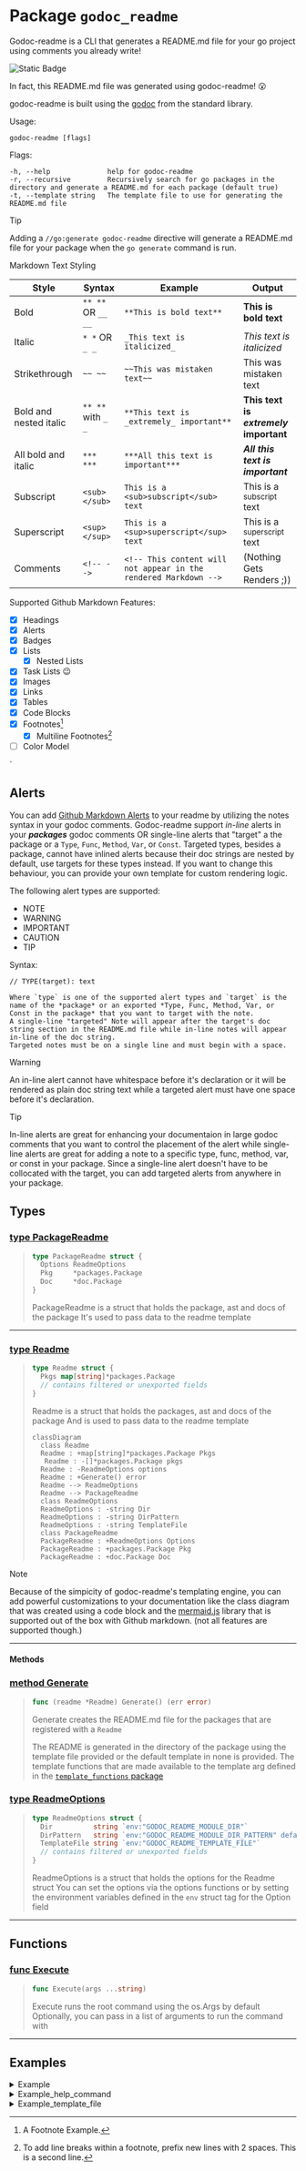 
# Package `godoc_readme`
<!-- THIS FILE IS GENERATED. DO NOT EDIT! -->
Godoc-readme is a CLI that generates a README.md file for your go project using comments you already write!

![Static Badge](https://img.shields.io/badge/build-passing-brightgreen)

In fact, this README.md file was generated using godoc-readme! :open_mouth:

godoc-readme is built using the [godoc](https://go.dev/blog/godoc) from the standard library.

Usage:

	godoc-readme [flags]

Flags:

	-h, --help              help for godoc-readme
	-r, --recursive         Recursively search for go packages in the directory and generate a README.md for each package (default true)
	-t, --template string   The template file to use for generating the README.md file

> [!TIP]
> Adding a `//go:generate godoc-readme` directive will generate a README.md file for your package when the `go generate` command is run.

Markdown Text Styling

| Style | Syntax | Example | Output |
| ------| ------ | ------- | ------ |
| Bold | `** **` OR `__ __` | `**This is bold text**` | **This is bold text** |
|Italic| `* *` OR `_ _` | `_This text is italicized_` | _This text is italicized_ |
| Strikethrough| `~~ ~~` | `~~This was mistaken text~~` | This was mistaken text |
| Bold and nested italic | `** **` with `_ _` | `**This text is _extremely_ important**` | **This text is _extremely_ important** |
| All bold and italic | `*** ***` | `***All this text is important***` | ***All this text is important*** |
| Subscript | `<sub> </sub>` | `This is a <sub>subscript</sub> text` | This is a <sub>subscript</sub> text |
| Superscript | `<sup> </sup>` | `This is a <sup>superscript</sup> text` | This is a <sup>superscript</sup> text |
| Comments | `<!-- -->` | `<!-- This content will not appear in the rendered Markdown -->` | (Nothing Gets Renders ;)) |

Supported Github Markdown Features:

- [x] Headings
- [x] Alerts
- [x] Badges
- [x] Lists
	- [x] Nested Lists
- [x] Task Lists 😉
- [x] Images
- [x] Links
- [x] Tables
- [x] Code Blocks
- [x] Footnotes[^1]
	- [x] Multiline Footnotes[^2]
- [ ] Color Model

<!-- Examples for footnotes-->`
[^1]: A Footnote Example.
[^2]: To add line breaks within a footnote, prefix new lines with 2 spaces.
  This is a second line.

## Alerts

You can add [Github Markdown Alerts](https://docs.github.com/en/get-started/writing-on-github/getting-started-with-writing-and-formatting-on-github/basic-writing-and-formatting-syntax#alerts) to your readme by utilizing the notes syntax in your godoc comments.
Godoc-readme support *in-line* alerts in your _**packages**_ godoc comments OR single-line alerts that "target" a the package or a `Type`, `Func`, `Method`, `Var`, or `Const`. Targeted types, besides a package, cannot have inlined alerts because their doc strings are nested by default, use targets for these types instead.
If you want to change this behaviour, you can provide your own template for custom rendering logic.

The following alert types are supported:

  - NOTE
  - WARNING
  - IMPORTANT
  - CAUTION
  - TIP

Syntax:

	// TYPE(target): text

	Where `type` is one of the supported alert types and `target` is the name of the *package* or an exported *Type, Func, Method, Var, or Const in the package* that you want to target with the note.
	A single-line "targeted" Note will appear after the target's doc string section in the README.md file while in-line notes will appear in-line of the doc string.
	Targeted notes must be on a single line and must begin with a space.

> [!WARNING]
> An in-line alert cannot have whitespace before it's declaration or it will be rendered as plain doc string text while a targeted alert must have one space before it's declaration.

> [!TIP]
> In-line alerts are great for enhancing your documentaion in large godoc comments that you want to control the placement of the alert
while single-line alerts are great for adding a note to a specific type, func, method, var, or const in your package. Since a single-line alert doesn't have to be collocated with the target, you can add targeted alerts from anywhere in your package.

##



## Types


### [type PackageReadme](./readme.go#L179-L179)

> ```go
>type PackageReadme struct {
>	Options ReadmeOptions
>	Pkg     *packages.Package
>	Doc     *doc.Package
>}
> ```
>PackageReadme is a struct that holds the package, ast and docs of the package
>It's used to pass data to the readme template
>



---





### [type Readme](./readme.go#L99-L99)

> ```go
>type Readme struct {
>	Pkgs map[string]*packages.Package
>	// contains filtered or unexported fields
>}
> ```
>Readme is a struct that holds the packages, ast and docs of the package
>And is used to pass data to the readme template
>
>```mermaid
>classDiagram
>	class Readme
>	Readme : +map[string]*packages.Package Pkgs
>    Readme : -[]*packages.Package pkgs
>	Readme : -ReadmeOptions options
>	Readme : +Generate() error
>	Readme --> ReadmeOptions
>	Readme --> PackageReadme
>	class ReadmeOptions
>	ReadmeOptions : -string Dir
>	ReadmeOptions : -string DirPattern
>	ReadmeOptions : -string TemplateFile
>	class PackageReadme
>	PackageReadme : +ReadmeOptions Options
>	PackageReadme : +packages.Package Pkg
>	PackageReadme : +doc.Package Doc
>```
>

>[!NOTE]
>Because of the simpicity of godoc-readme's templating engine, you can add powerful customizations to your documentation like the class diagram that was created using a code block and the [mermaid.js](https://mermaid.js.org/) library that is supported out of the box with Github markdown. (not all features are supported though.)



---

#### Methods

### [method Generate](./readme.go#L191-L191)
> ```go
> func (readme *Readme) Generate() (err error)
> ```
>Generate creates the README.md file for the packages that are registered with a `Readme`
>
>The README is generated in the directory of the package using the template file provided or the default template in none is provided.
>The template functions that are made available to the template arg defined in the [`template_functions` package](./template_functions/README.go)
>




### [type ReadmeOptions](./readme.go#L107-L107)

> ```go
>type ReadmeOptions struct {
>	Dir          string `env:"GODOC_README_MODULE_DIR"`
>	DirPattern   string `env:"GODOC_README_MODULE_DIR_PATTERN" default:"./..."`
>	TemplateFile string `env:"GODOC_README_TEMPLATE_FILE"`
>	// contains filtered or unexported fields
>}
> ```
>ReadmeOptions is a struct that holds the options for the Readme struct
>You can set the options via the options functions or by setting the environment variables defined in the `env` struct tag for the Option field
>



---




## Functions
### [func Execute](./readme.go#L65-L65)

>```go
>func Execute(args ...string)
>```
>
>Execute runs the root command using the os.Args by default
>Optionally, you can pass in a list of arguments to run the command with
>



---






## Examples

<details>
<summary>Example</summary>

```go
func Example{
	Execute()

}
 // Output:
 // 
 // README.md file generated successfully :tada:
 // 
```
</details>


<details>
<summary>Example_help_command</summary>

```go
func Example_help_command{
	Execute("-h")

}
 // Output:
 // 
 // Generate README.md file for your go project using comments you already write for godoc
 // 
 // Usage:
 //   godoc-readme [flags]
 // 
 // Flags:
 //   -h, --help   dhelp for godoc-readme
 //   -r, --recursive   Recursively search for go packages in the directory and generate a README.md for each package (default true)
 //   -t, --template string   The template file to use for generating the README.md file
 // 
```
</details>


<details>
<summary>Example_template_file</summary>

```go
func Example_template_file{
	Execute("-t", "README.tmpl")

}
 // Output:
 // 
 // README.md file generated successfully :tada:
 // 
```
</details>




